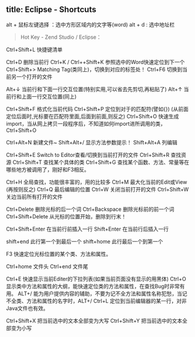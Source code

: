 title: Eclipse - Shortcuts
---

alt + 鼠标左键选择 ：选中方形区域内的文字等(word)
alt + d : 选中地址栏

>Hot Key - Zend Studio / Eclipse：

Ctrl+Shift+L 快捷键清单

Ctrl+D 删除当前行
Ctrl+K / Ctrl++Shift+K 参照选中的Word快速定位到下一个
Ctrl+Shift+> Matching Tag(类同上)，切换到对应的标签处！ 
Ctrl+F6 切换到当前另一个打开的文件

Alt+↓ 当前行和下面一行交互位置(特别实用,可以省去先剪切,再粘贴了)
Alt+↑ 当前行和上面一行交互位置(同上)

Ctrl+Shift+F 格式化当前代码
Ctrl+Shift+P 定位到对于的匹配符(譬如{}) (从前面定位后面时,光标要在匹配符里面,后面到前面,则反之)
Ctrl+Shift+O 快速生成import，当从网上拷贝一段程序后，不知道如何import进所调用的类，Ctrl+Shift+O

Ctrl+Alt+N 新建文件~
Shift+Alt+/ 显示方法参数提示！
Shift+Alt+A  列编辑

Ctrl+Shift+E Switch to Editor查看/切换到当前打开的文件
Ctrl+Shift+R 查找资源
Ctrl+Shift+T 查找某个具体的类
Ctrl+Shift+G 查找某个函数、方法、常量等在哪些地方被调用了，刚好和F3相反。

Ctrl+H 全局查找，功能很丰富的，用的比较多
Ctrl+M 最大化当前的Edit或View (再按则反之)
Ctrl+Q 最后编辑的位置
Ctrl+W 关闭当前打开的文件
Ctrl+Shift+W 关边当前所有打开的文件

Ctrl+Delete 删除光标的后一个词
Ctrl+Backspace 删除光标前的前一个词
Ctrl+Shift+Delete 从光标的位置开始，删除到行末！

Ctrl+Shift+Enter 在当前行前插入一行
Shift+Enter 在当前行后插入一行

shift+end 此行第一个到最后一个
shift+home 此行最后一个到第一个

F3 快速定位光标位置的某个类、方法和属性。

Ctrl+home 文件头
Ctrl+end 文件尾

Ctrl+E 快速显示当前Editer的下拉列表(如果当前页面没有显示的用黑体)
Ctrl+O 显示类中方法和属性的大纲，能快速定位类的方法和属性，在查找Bug时非常有用。
ALT+/ 能为用户提供内容的辅助，不要为记不全方法和属性名称犯愁，当记不全类、方法和属性的名字时，ALT+/
Ctrl+L 定位到当前编辑器的某一行，对非Java文件也有效。

Ctrl+Shift+X 把当前选中的文本全部变为大写
Ctrl+Shift+Y 把当前选中的文本全部变为小写
